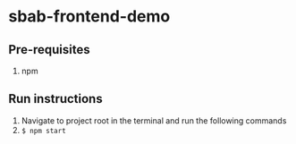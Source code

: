 # sbab-frontend-demo

## Pre-requisites
1. npm

## Run instructions
1. Navigate to project root in the terminal and run the following commands
2. `$ npm start`
